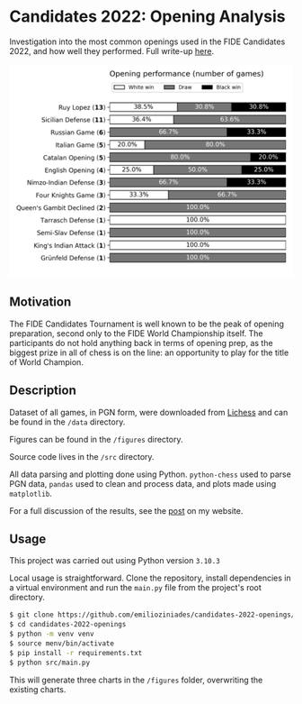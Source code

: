# Candidates 2022: Opening Analysis

Investigation into the most common openings used in the FIDE Candidates 2022, and how well they performed. Full write-up [here](https://emilio.co.za/candidates-2022).

<img src="./figures/opening_performance.png" alt="Opening performance" />

## Motivation

The FIDE Candidates Tournament is well known to be the peak of opening preparation, second only to the FIDE World Championship itself. The participants do not hold anything back in terms of opening prep, as the biggest prize in all of chess is on the line: an opportunity to play for the title of World Champion.

## Description

Dataset of all games, in PGN form, were downloaded from [Lichess](lichess.org) and can be found in the `/data` directory.

Figures can be found in the `/figures` directory.

Source code lives in the `/src` directory.

All data parsing and plotting done using Python. `python-chess` used to parse PGN data, `pandas` used to clean and process data, and plots made using `matplotlib`.

For a full discussion of the results, see the [post](https://emilio.co.za/candidates-2022) on my website.

## Usage

This project was carried out using Python version `3.10.3`

Local usage is straightforward. Clone the repository, install dependencies in a virtual environment and run the `main.py` file from the project's root directory.

```bash
$ git clone https://github.com/emilioziniades/candidates-2022-openings/
$ cd candidates-2022-openings
$ python -m venv venv
$ source menv/bin/activate
$ pip install -r requirements.txt
$ python src/main.py
```

This will generate three charts in the `/figures` folder, overwriting the existing charts.
